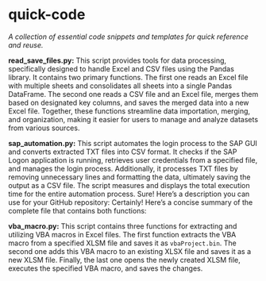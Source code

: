 # quick-code
*A collection of essential code snippets and templates for quick reference and reuse.*


**read_save_files.py:** This script provides tools for data processing, specifically designed to handle Excel and CSV files using the Pandas library. It contains two primary functions. The first one reads an Excel file with multiple sheets and consolidates all sheets into a single Pandas DataFrame. The second one reads a CSV file and an Excel file, merges them based on designated key columns, and saves the merged data into a new Excel file. Together, these functions streamline data importation, merging, and organization, making it easier for users to manage and analyze datasets from various sources.

**sap_automation.py:** This script automates the login process to the SAP GUI and converts extracted TXT files into CSV format. It checks if the SAP Logon application is running, retrieves user credentials from a specified file, and manages the login process. Additionally, it processes TXT files by removing unnecessary lines and formatting the data, ultimately saving the output as a CSV file. The script measures and displays the total execution time for the entire automation process.
Sure! Here’s a description you can use for your GitHub repository:
Certainly! Here’s a concise summary of the complete file that contains both functions:

**vba_macro.py:** This script contains three functions for extracting and utilizing VBA macros in Excel files. The first function extracts the VBA macro from a specified XLSM file and saves it as `vbaProject.bin`. The second one adds this VBA macro to an existing XLSX file and saves it as a new XLSM file. Finally, the last one opens the newly created XLSM file, executes the specified VBA macro, and saves the changes.
